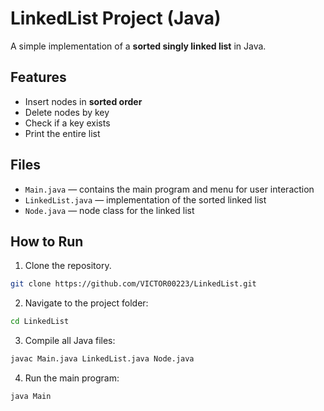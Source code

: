 # LinkedList Project (Java)

A simple implementation of a **sorted singly linked list** in Java.

## Features
- Insert nodes in **sorted order**  
- Delete nodes by key  
- Check if a key exists  
- Print the entire list  

## Files
- `Main.java` — contains the main program and menu for user interaction  
- `LinkedList.java` — implementation of the sorted linked list  
- `Node.java` — node class for the linked list  

## How to Run

1. Clone the repository. 
```bash
git clone https://github.com/VICTOR00223/LinkedList.git
```
2. Navigate to the project folder:
 ```bash
cd LinkedList
   ```
3. Compile all Java files:
```bash
javac Main.java LinkedList.java Node.java
```
4. Run the main program:
```bash
java Main
```


 
   
